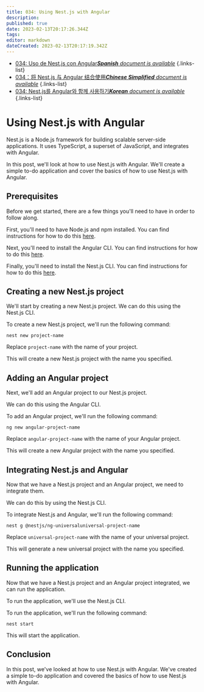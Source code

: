 ```yaml
---
title: 034: Using Nest.js with Angular
description: 
published: true
date: 2023-02-13T20:17:26.344Z
tags: 
editor: markdown
dateCreated: 2023-02-13T20:17:19.342Z
---
```


- [034: Uso de Nest.js con Angular***Spanish** document is available*](/es/Knowledge-base/Nest-js/Learning/034-using-nest-js-with-angular)
{.links-list}
- [034：将 Nest.js 与 Angular 结合使用***Chinese Simplified** document is available*](/zh/Knowledge-base/Nest-js/Learning/034-using-nest-js-with-angular)
{.links-list}
- [034: Nest.js를 Angular와 함께 사용하기***Korean** document is available*](/ko/Knowledge-base/Nest-js/Learning/034-using-nest-js-with-angular)
{.links-list}


# Using Nest.js with Angular

Nest.js is a Node.js framework for building scalable server-side applications. It uses TypeScript, a superset of JavaScript, and integrates with Angular.

In this post, we'll look at how to use Nest.js with Angular. We'll create a simple to-do application and cover the basics of how to use Nest.js with Angular.

## Prerequisites

Before we get started, there are a few things you'll need to have in order to follow along.

First, you'll need to have Node.js and npm installed. You can find instructions for how to do this [here](https://nodejs.org/en/download/).

Next, you'll need to install the Angular CLI. You can find instructions for how to do this [here](https://cli.angular.io/).

Finally, you'll need to install the Nest.js CLI. You can find instructions for how to do this [here](https://docs.nestjs.com/cli/overview).

## Creating a new Nest.js project

We'll start by creating a new Nest.js project. We can do this using the Nest.js CLI.

To create a new Nest.js project, we'll run the following command:

```
nest new project-name
```

Replace ```project-name``` with the name of your project.

This will create a new Nest.js project with the name you specified.

## Adding an Angular project

Next, we'll add an Angular project to our Nest.js project.

We can do this using the Angular CLI.

To add an Angular project, we'll run the following command:

```
ng new angular-project-name
```

Replace ```angular-project-name``` with the name of your Angular project.

This will create a new Angular project with the name you specified.

## Integrating Nest.js and Angular

Now that we have a Nest.js project and an Angular project, we need to integrate them.

We can do this by using the Nest.js CLI.

To integrate Nest.js and Angular, we'll run the following command:

```
nest g @nestjs/ng-universaluniversal-project-name
```

Replace ```universal-project-name``` with the name of your universal project.

This will generate a new universal project with the name you specified.

## Running the application

Now that we have a Nest.js project and an Angular project integrated, we can run the application.

To run the application, we'll use the Nest.js CLI.

To run the application, we'll run the following command:

```
nest start
```

This will start the application.

## Conclusion

In this post, we've looked at how to use Nest.js with Angular. We've created a simple to-do application and covered the basics of how to use Nest.js with Angular.